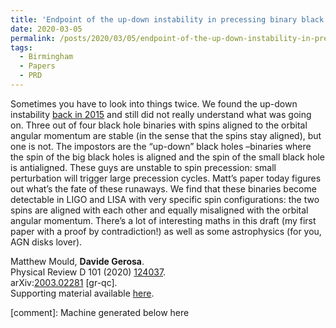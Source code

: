 ```yaml
---
title: 'Endpoint of the up-down instability in precessing binary black holes'
date: 2020-03-05
permalink: /posts/2020/03/05/endpoint-of-the-up-down-instability-in-precessing-binary-black-holes
tags:
  - Birmingham
  - Papers
  - PRD
---
```


Sometimes you have to look into things twice. We found the up-down instability [back in 2015](<../../../../../index.html?p=2102>) and still did not really understand what was going on. Three out of four black hole binaries with spins aligned to the orbital angular momentum are stable (in the sense that the spins stay aligned), but one is not. The impostors are the “up-down” black holes –binaries where the spin of the big black holes is aligned and the spin of the small black hole is antialigned. These guys are unstable to spin precession: small perturbation will trigger large precession cycles. Matt’s paper today figures out what’s the fate of these runaways. We find that these binaries become detectable in LIGO and LISA with very specific spin configurations: the two spins are aligned with each other and equally misaligned with the orbital angular momentum. There’s a lot of interesting maths in this draft (my first paper with a proof by contradiction!) as well as some astrophysics (for you, AGN disks lover). 

Matthew Mould, **Davide Gerosa**.  
Physical Review D 101 (2020) [124037](<https://journals.aps.org/prd/abstract/10.1103/PhysRevD.101.124037>).  
arXiv:[2003.02281](<https://arxiv.org/abs/2003.02281>) [gr-qc].  
Supporting material available [here](<../../../../../index.html?p=224>).

[comment]: Machine generated below here
